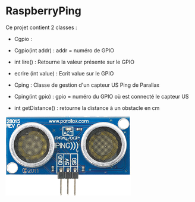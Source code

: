 # RaspberryPing

Ce projet contient 2 classes :

- Cgpio : 
 - Cgpio(int addr) : addr = numéro de GPIO 
 - int lire() : Retourne la valeur présente sur le GPIO
 - ecrire (int value) : Ecrit value sur le GPIO


- Cping : Classe de gestion d'un capteur US Ping de Parallax
 - Cping(int gpio) : gpio = numéro du GPIO où est connecté le capteur US
 - int getDistance() : retourne la distance à un obstacle  en cm

![ping](ping.png)